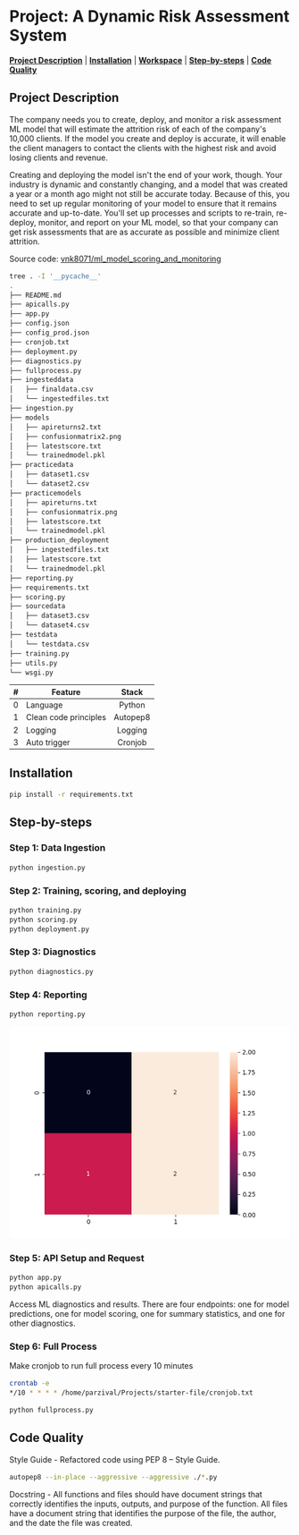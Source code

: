 
# Project: A Dynamic Risk Assessment System

[**Project Description**](#project-description) | [**Installation**](#installation) | [**Workspace**](#workspace) | [**Step-by-steps**](#step-by-steps) | [**Code Quality**](#code-quality)

## Project Description
The company needs you to create, deploy, and monitor a risk assessment ML model that will estimate the attrition risk of each of the company's 10,000 clients. If the model you create and deploy is accurate, it will enable the client managers to contact the clients with the highest risk and avoid losing clients and revenue.

Creating and deploying the model isn't the end of your work, though. Your industry is dynamic and constantly changing, and a model that was created a year or a month ago might not still be accurate today. Because of this, you need to set up regular monitoring of your model to ensure that it remains accurate and up-to-date. You'll set up processes and scripts to re-train, re-deploy, monitor, and report on your ML model, so that your company can get risk assessments that are as accurate as possible and minimize client attrition.

Source code: [vnk8071/ml_model_scoring_and_monitoring](https://github.com/vnk8071/machine-learning-in-production/tree/main/projects/ml_model_scoring_and_monitoring)

```bash
tree . -I '__pycache__'
.
├── README.md
├── apicalls.py
├── app.py
├── config.json
├── config_prod.json
├── cronjob.txt
├── deployment.py
├── diagnostics.py
├── fullprocess.py
├── ingesteddata
│   ├── finaldata.csv
│   └── ingestedfiles.txt
├── ingestion.py
├── models
│   ├── apireturns2.txt
│   ├── confusionmatrix2.png
│   ├── latestscore.txt
│   └── trainedmodel.pkl
├── practicedata
│   ├── dataset1.csv
│   └── dataset2.csv
├── practicemodels
│   ├── apireturns.txt
│   ├── confusionmatrix.png
│   ├── latestscore.txt
│   └── trainedmodel.pkl
├── production_deployment
│   ├── ingestedfiles.txt
│   ├── latestscore.txt
│   └── trainedmodel.pkl
├── reporting.py
├── requirements.txt
├── scoring.py
├── sourcedata
│   ├── dataset3.csv
│   └── dataset4.csv
├── testdata
│   └── testdata.csv
├── training.py
├── utils.py
└── wsgi.py
```

| # | Feature               | Stack             |
|:-:|-----------------------|:-----------------:|
| 0 | Language              | Python            |
| 1 | Clean code principles | Autopep8          |
| 2 | Logging               | Logging           |
| 3 | Auto trigger          | Cronjob           |

## Installation
```bash
pip install -r requirements.txt
```


## Step-by-steps
### Step 1: Data Ingestion
```bash
python ingestion.py
```

### Step 2: Training, scoring, and deploying
```bash
python training.py
python scoring.py
python deployment.py
```

### Step 3: Diagnostics
```bash
python diagnostics.py
```

### Step 4: Reporting
```bash
python reporting.py
```

![confusion_matrix](practicemodels/confusionmatrix.png)

### Step 5: API Setup and Request
```bash
python app.py
python apicalls.py
```
Access ML diagnostics and results. There are four endpoints: one for model predictions, one for model scoring, one for summary statistics, and one for other diagnostics.

### Step 6: Full Process
Make cronjob to run full process every 10 minutes
```bash
crontab -e
*/10 * * * * /home/parzival/Projects/starter-file/cronjob.txt
```

```bash
python fullprocess.py
```

## Code Quality
Style Guide - Refactored code using PEP 8 – Style Guide. 
```bash
autopep8 --in-place --aggressive --aggressive ./*.py
```

Docstring - All functions and files should have document strings that correctly identifies the inputs, outputs, and purpose of the function. All files have a document string that identifies the purpose of the file, the author, and the date the file was created.
